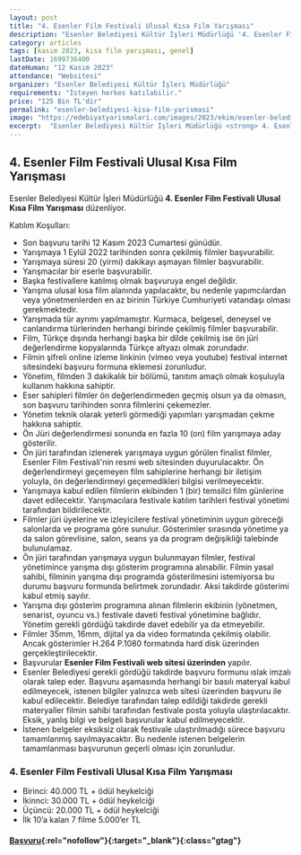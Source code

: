 ```yaml
---
layout: post
title: "4. Esenler Film Festivali Ulusal Kısa Film Yarışması"
description: "Esenler Belediyesi Kültür İşleri Müdürlüğü '4. Esenler Film Festivali Ulusal Kısa Film Yarışması' düzenliyor."
category: articles
tags: [kasım 2023, kısa film yarışması, genel]
lastDate: 1699736400
dateHuman: "12 Kasım 2023"
attendance: "Websitesi"
organizer: "Esenler Belediyesi Kültür İşleri Müdürlüğü"
requirements: "İsteyen herkes katılabilir."
price: "125 Bin TL'dir"
permalink: "esenler-belediyesi-kisa-film-yarismasi"
image: "https://edebiyatyarismalari.com/images/2023/ekim/esenler-belediyesi-kisa-film-yarismasi.jpg"
excerpt:  "Esenler Belediyesi Kültür İşleri Müdürlüğü <strong> 4. Esenler Film Festivali Ulusal Kısa Film Yarışması </strong> düzenliyor."
---
```


## 4. Esenler Film Festivali Ulusal Kısa Film Yarışması
Esenler Belediyesi Kültür İşleri Müdürlüğü **4. Esenler Film Festivali Ulusal Kısa Film Yarışması** düzenliyor.  

Katılım Koşulları:
- Son başvuru tarihi 12 Kasım 2023 Cumartesi günüdür. 
- Yarışmaya 1 Eylül 2022 tarihinden sonra çekilmiş filmler başvurabilir. 
- Yarışmaya süresi 20 (yirmi) dakikayı aşmayan filmler başvurabilir. 
- Yarışmacılar bir eserle başvurabilir. 
- Başka festivallere katılmış olmak başvuruya engel değildir. 
- Yarışma ulusal kısa film alanında yapılacaktır, bu nedenle yapımcılardan veya yönetmenlerden en az birinin Türkiye Cumhuriyeti vatandaşı olması gerekmektedir. 
- Yarışmada tür ayrımı yapılmamıştır. Kurmaca, belgesel, deneysel ve canlandırma türlerinden herhangi birinde çekilmiş filmler başvurabilir. 
- Film, Türkçe dışında herhangi başka bir dilde çekilmiş ise ön jüri değerlendirme kopyalarında Türkçe altyazı olmak zorundadır. 
- Filmin şifreli online izleme linkinin (vimeo veya youtube) festival internet sitesindeki başvuru formuna eklemesi zorunludur.
- Yönetim, filmden 3 dakikalık bir bölümü, tanıtım amaçlı olmak koşuluyla kullanım hakkına sahiptir. 
- Eser sahipleri filmler ön değerlendirmeden geçmiş olsun ya da olmasın, son başvuru tarihinden sonra filmlerini çekemezler. 
- Yönetim teknik olarak yeterli görmediği yapımları yarışmadan çekme hakkına sahiptir. 
- Ön Jüri değerlendirmesi sonunda en fazla 10 (on) film yarışmaya aday gösterilir. 
- Ön jüri tarafından izlenerek yarışmaya uygun görülen finalist filmler, Esenler Film Festivali'nin resmi web sitesinden duyurulacaktır. Ön değerlendirmeyi geçemeyen film sahiplerine herhangi bir iletişim yoluyla, ön değerlendirmeyi geçemedikleri bilgisi verilmeyecektir. 
- Yarışmaya kabul edilen filmlerin ekibinden 1 (bir) temsilci film günlerine davet edilecektir. 
Yarışmacılara festivale katılım tarihleri festival yönetimi tarafından bildirilecektir. 
- Filmler jüri üyelerine ve izleyicilere festival yönetiminin uygun göreceği salonlarda ve programa göre sunulur. Gösterimler sırasında yönetime ya da salon görevlisine, salon, seans ya da program değişikliği talebinde bulunulamaz. 
- Ön jüri tarafından yarışmaya uygun bulunmayan filmler, festival yönetimince yarışma dışı gösterim programına alınabilir. Filmin yasal sahibi, filminin yarışma dışı programda gösterilmesini istemiyorsa bu durumu başvuru formunda belirtmek zorundadır. Aksi takdirde gösterimi kabul etmiş sayılır. 
- Yarışma dışı gösterim programına alınan filmlerin ekibinin (yönetmen, senarist, oyuncu vs.) festivale daveti festival yönetimine bağlıdır. Yönetim gerekli gördüğü takdirde davet edebilir ya da etmeyebilir. 
- Filmler 35mm, 16mm, dijital ya da video formatında çekilmiş olabilir. Ancak gösterimler H.264 P.1080 formatında hard disk üzerinden gerçekleştirilecektir. 
- Başvurular **Esenler Film Festivali web sitesi üzerinden** yapılır. 
- Esenler Belediyesi gerekli gördüğü takdirde başvuru formunu ıslak imzalı olarak talep eder. Başvuru aşamasında herhangi bir basılı materyal kabul edilmeyecek, istenen bilgiler yalnızca web sitesi üzerinden başvuru ile kabul edilecektir. Belediye tarafından talep edildiği takdirde gerekli materyaller filmin sahibi tarafından festivale posta yoluyla ulaştırılacaktır. Eksik, yanlış bilgi ve belgeli başvurular kabul edilmeyecektir. 
- İstenen belgeler eksiksiz olarak festivale ulaştırılmadığı sürece başvuru tamamlanmış sayılmayacaktır. Bu nedenle istenen belgelerin tamamlanması başvurunun geçerli olması için zorunludur. 


### 4. Esenler Film Festivali Ulusal Kısa Film Yarışması
- Birinci: 40.000 TL + ödül heykelciği 
- İkinnci: 30.000 TL + ödül heykelciği 
- Üçüncü: 20.000 TL + ödül heykelciği 
- İlk 10’a kalan 7 filme 5.000’er TL 


#### [Başvuru](https://esenler.bel.tr/esenler-film-festivali/esenler-kisa-film-yarismasi/?ref=edebiyatyarismalari.com){:rel="nofollow"}{:target="_blank"}{:class="gtag"}
